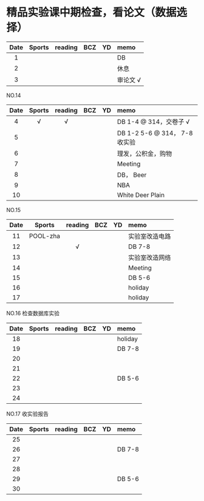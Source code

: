 # 精品实验课中期检查，看论文（数据选择）

| Date  | Sports | reading | BCZ | YD | memo | 
| :---: | :---: | :---: | :---: | :---: | :--- | 
| 1 | |  |  |  | DB | 
| 2 |  |  |  |  | 休息 | 
| 3 |  |  |  |  | 审论文 √ | 


NO.14

| Date  | Sports | reading | BCZ | YD | memo | 
| :---: | :---: | :---: | :---: | :---: | :--- | 
| 4 | √ | √ |  |  | DB 1-4 @ 314，交卷子 √ | 
| 5 |  |  |  |  | DB 1-2 5-6 @ 314， 7-8 收实验 | 
| 6 |  |  |  |  | 理发，公积金，购物 | 
| 7 |  |  |  |  | Meeting | 
| 8 |  |  |  |  | DB， Beer | 
| 9 |  |  |  |  | NBA |   
| 10 |  |  |  |  | White Deer Plain | 

NO.15

| Date  | Sports | reading | BCZ | YD | memo | 
| :---: | :---: | :---: | :---: | :---: | :--- | 
| 11 | POOL-zha |  |  |  | 实验室改造电路 | 
| 12 |  | √ |  |  | DB 7-8 | 
| 13 |  |  |  |  | 实验室改造网络 | 
| 14 |  |  |  |  | Meeting | 
| 15 |  |  |  |  | DB 5-6 | 
| 16 |  |  |  |  | holiday | 
| 17 |  |  |  |  | holiday | 


NO.16 检查数据库实验

| Date  | Sports | reading | BCZ | YD | memo | 
| :---: | :---: | :---: | :---: | :---: | :--- | 
| 18 |  |  |  |  | holiday | 
| 19 |  |  |  |  | DB 7-8 |   
| 20 |  |  |  |  |  | 
| 21 |  |  |  |  |  | 
| 22 |  |  |  |  | DB 5-6 | 
| 23 |  |  |  |  |  | 
| 24 |  |  |  |  |  | 

NO.17 收实验报告

| Date  | Sports | reading | BCZ | YD | memo | 
| :---: | :---: | :---: | :---: | :---: | :--- | 
| 25 |  |  |  |  |  | 
| 26 |  |  |  |  | DB 7-8 | 
| 27 |  |  |  |  |  | 
| 28 |  |  |  |  |  | 
| 29 |  |  |  |  | DB 5-6 |  
| 30 |  |  |  |  |  | 


